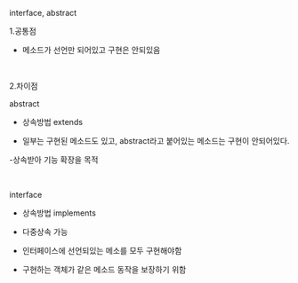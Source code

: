 interface, abstract



1.공통점

- 메소드가 선언만 되어있고 구현은 안되있음

​

2.차이점

abstract

- 상속방법  extends 

- 일부는 구현된 메소드도 있고, abstract라고 붙어있는 메소드는 구현이 안되어있다.

-상속받아 기능 확장을 목적

​

interface

- 상속방법 implements

- 다중상속 가능

- 인터페이스에 선언되있는 메소를 모두 구현해야함

- 구현하는 객체가 같은 메소드 동작을 보장하기 위함
